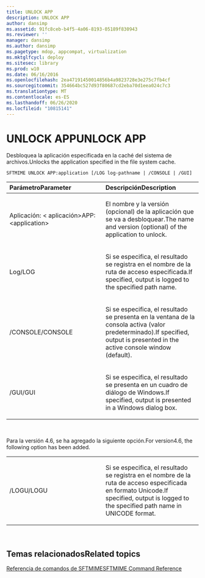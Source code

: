 ```yaml
---
title: UNLOCK APP
description: UNLOCK APP
author: dansimp
ms.assetid: 91fc8ceb-b4f5-4a06-8193-05189f830943
ms.reviewer: ''
manager: dansimp
ms.author: dansimp
ms.pagetype: mdop, appcompat, virtualization
ms.mktglfcycl: deploy
ms.sitesec: library
ms.prod: w10
ms.date: 06/16/2016
ms.openlocfilehash: 2ea47191450014856b4a9823728e3e275c7fb4cf
ms.sourcegitcommit: 354664bc527d93f80687cd2eba70d1eea024c7c3
ms.translationtype: MT
ms.contentlocale: es-ES
ms.lasthandoff: 06/26/2020
ms.locfileid: "10815141"
---
```

# <span data-ttu-id="5628e-103">UNLOCK APP</span><span class="sxs-lookup"><span data-stu-id="5628e-103">UNLOCK APP</span></span>


<span data-ttu-id="5628e-104">Desbloquea la aplicación especificada en la caché del sistema de archivos.</span><span class="sxs-lookup"><span data-stu-id="5628e-104">Unlocks the application specified in the file system cache.</span></span>

`SFTMIME UNLOCK APP:application [/LOG log-pathname | /CONSOLE | /GUI]`

<table>
<colgroup>
<col width="50%" />
<col width="50%" />
</colgroup>
<thead>
<tr class="header">
<th align="left"><span data-ttu-id="5628e-105">Parámetro</span><span class="sxs-lookup"><span data-stu-id="5628e-105">Parameter</span></span></th>
<th align="left"><span data-ttu-id="5628e-106">Descripción</span><span class="sxs-lookup"><span data-stu-id="5628e-106">Description</span></span></th>
</tr>
</thead>
<tbody>
<tr class="odd">
<td align="left"><p><span data-ttu-id="5628e-107">Aplicación: &lt; aplicación&gt;</span><span class="sxs-lookup"><span data-stu-id="5628e-107">APP:&lt;application&gt;</span></span></p></td>
<td align="left"><p><span data-ttu-id="5628e-108">El nombre y la versión (opcional) de la aplicación que se va a desbloquear.</span><span class="sxs-lookup"><span data-stu-id="5628e-108">The name and version (optional) of the application to unlock.</span></span></p></td>
</tr>
<tr class="even">
<td align="left"><p><span data-ttu-id="5628e-109">Log</span><span class="sxs-lookup"><span data-stu-id="5628e-109">/LOG</span></span></p></td>
<td align="left"><p><span data-ttu-id="5628e-110">Si se especifica, el resultado se registra en el nombre de la ruta de acceso especificada.</span><span class="sxs-lookup"><span data-stu-id="5628e-110">If specified, output is logged to the specified path name.</span></span></p></td>
</tr>
<tr class="odd">
<td align="left"><p><span data-ttu-id="5628e-111">/CONSOLE</span><span class="sxs-lookup"><span data-stu-id="5628e-111">/CONSOLE</span></span></p></td>
<td align="left"><p><span data-ttu-id="5628e-112">Si se especifica, el resultado se presenta en la ventana de la consola activa (valor predeterminado).</span><span class="sxs-lookup"><span data-stu-id="5628e-112">If specified, output is presented in the active console window (default).</span></span></p></td>
</tr>
<tr class="even">
<td align="left"><p><span data-ttu-id="5628e-113">/GUI</span><span class="sxs-lookup"><span data-stu-id="5628e-113">/GUI</span></span></p></td>
<td align="left"><p><span data-ttu-id="5628e-114">Si se especifica, el resultado se presenta en un cuadro de diálogo de Windows.</span><span class="sxs-lookup"><span data-stu-id="5628e-114">If specified, output is presented in a Windows dialog box.</span></span></p></td>
</tr>
</tbody>
</table>

 

<span data-ttu-id="5628e-115">Para la versión 4.6, se ha agregado la siguiente opción.</span><span class="sxs-lookup"><span data-stu-id="5628e-115">For version4.6, the following option has been added.</span></span>

<table>
<colgroup>
<col width="50%" />
<col width="50%" />
</colgroup>
<tbody>
<tr class="odd">
<td align="left"><p><span data-ttu-id="5628e-116">/LOGU</span><span class="sxs-lookup"><span data-stu-id="5628e-116">/LOGU</span></span></p></td>
<td align="left"><p><span data-ttu-id="5628e-117">Si se especifica, el resultado se registra en el nombre de la ruta de acceso especificada en formato Unicode.</span><span class="sxs-lookup"><span data-stu-id="5628e-117">If specified, output is logged to the specified path name in UNICODE format.</span></span></p></td>
</tr>
</tbody>
</table>

 

## <span data-ttu-id="5628e-118">Temas relacionados</span><span class="sxs-lookup"><span data-stu-id="5628e-118">Related topics</span></span>


[<span data-ttu-id="5628e-119">Referencia de comandos de SFTMIME</span><span class="sxs-lookup"><span data-stu-id="5628e-119">SFTMIME Command Reference</span></span>](sftmime--command-reference.md)

 

 





